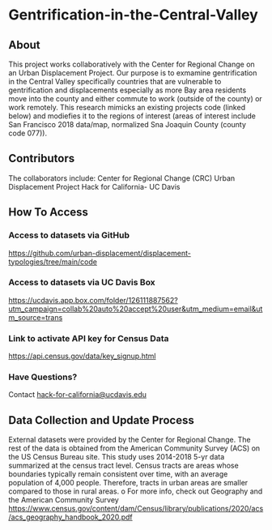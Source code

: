 # Gentrification-in-the-Central-Valley

## About 
This project works collaboratively with the Center for Regional Change on an Urban Displacement Project. Our purpose is to exmamine gentrification in the Central Valley specifically countries that are vulnerable to gentrification and displacements especially as more Bay area residents move into the county and either commute to work (outside of the county) or work remotely. This research mimicks an existing projects code (linked below) and modiefies it to the regions of interest (areas of interest include San Francisco 2018 data/map, normalized Sna Joaquin County (county code 077)). 

## Contributors 
The collaborators include: 
Center for Regional Change (CRC)
Urban Displacement Project 
Hack for California- UC Davis 

## How To Access 

### Access to datasets via GitHub
https://github.com/urban-displacement/displacement-typologies/tree/main/code

### Access to datasets via UC Davis Box
https://ucdavis.app.box.com/folder/126111887562?utm_campaign=collab%20auto%20accept%20user&utm_medium=email&utm_source=trans

### Link to activate API key for Census Data 
https://api.census.gov/data/key_signup.html

### Have Questions?
Contact hack-for-california@ucdavis.edu

## Data Collection and Update Process

External datasets were provided by the Center for Regional Change. The rest of the data is obtained from the American Community Survey (ACS) on the US Census Bureau site. This study uses 2014-2018 5-yr data summarized at the census tract level. Census tracts are areas whose boundaries typically remain consistent over time, with an average population of 4,000 people. Therefore, tracts in urban areas are smaller compared to those in rural areas.
o   For more info, check out Geography and the American Community Survey
https://www.census.gov/content/dam/Census/library/publications/2020/acs/acs_geography_handbook_2020.pdf

